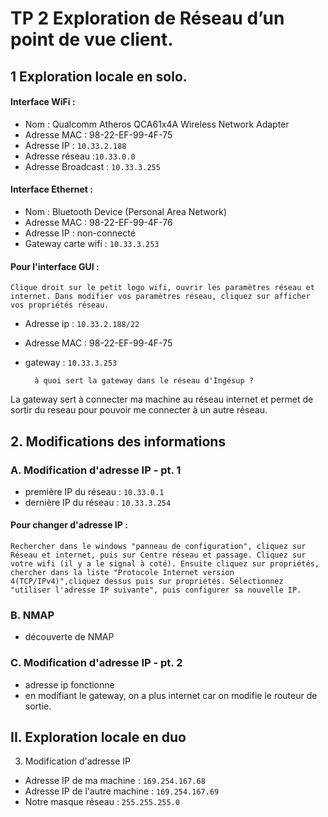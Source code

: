 # TP 2 Exploration de Réseau d’un point de vue client.

## 1 Exploration locale en solo.

#### Interface WiFi : 
*	Nom : Qualcomm Atheros QCA61x4A Wireless Network Adapter
*	Adresse MAC : 98-22-EF-99-4F-75
*	Adresse IP : `10.33.2.188`
*	Adresse réseau :`10.33.0.0`
*	Adresse Broadcast : `10.33.3.255`
#### Interface Ethernet : 
*	Nom : Bluetooth Device (Personal Area Network)
*	Adresse MAC : 98-22-EF-99-4F-76
*	Adresse IP : non-connecté
*	Gateway carte wifi : `10.33.3.253`

#### Pour l'interface GUI : 

    Clique droit sur le petit logo wifi, ouvrir les paramètres réseau et internet. Dans modifier vos paramètres réseau, cliquez sur afficher vos propriétés réseau.

* Adresse ip : `10.33.2.188/22`
* Adresse MAC : 98-22-EF-99-4F-75
* gateway : `10.33.3.253`

    	à quoi sert la gateway dans le réseau d'Ingésup ? 
La gateway sert à connecter ma machine au réseau internet et permet de sortir du reseau pour pouvoir me connecter à un autre réseau. 

## 2. Modifications des informations

### A. Modification d'adresse IP - pt. 1

* première IP du réseau : `10.33.0.1`
* dernière IP du réseau : `10.33.3.254`

#### Pour changer d'adresse IP :    
    Rechercher dans le windows "panneau de configuration", cliquez sur Réseau et internet, puis sur Centre réseau et passage. Cliquez sur votre wifi (il y a le signal à coté). Ensuite cliquez sur propriétés, chercher dans la liste "Protocole Internet version 4(TCP/IPv4)",cliquez dessus puis sur propriétés. Sélectionnez "utiliser l'adresse IP suivante", puis configurer sa nouvelle IP.

### B. NMAP

- découverte de NMAP 

### C. Modification d'adresse IP - pt. 2

- adresse ip fonctionne 
- en modifiant le gateway, on a plus internet car on modifie le routeur de sortie.

## II. Exploration locale en duo

3. Modification d'adresse IP
*  Adresse IP de ma machine : `169.254.167.68`
* Adresse IP de l'autre machine : `169.254.167.69`
* Notre masque réseau : `255.255.255.0 `
